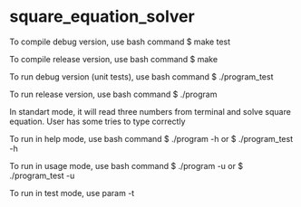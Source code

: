 # square_equation_solver
To compile debug version, use bash command $ make test

To compile release version, use bash command $ make

To run debug version (unit tests), use bash command $ ./program_test

To run release version, use bash command $ ./program

In standart mode, it will read three numbers from terminal and solve square equation. User has some tries to type correctly

To run in help mode, use bash command $ ./program -h   or   $ ./program_test -h

To run in usage mode, use bash command $ ./program -u   or $ ./program_test -u

To run in test mode, use param -t
